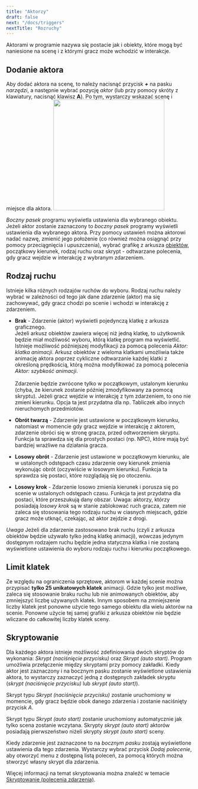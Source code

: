 ```yaml
---
title: "Aktorzy"
draft: false
next: "/docs/triggers"
nextTitle: "Rozruchy"
---
```


Aktorami w programie nazywa się postacie jak i obiekty, które mogą być naniesione na scenę i z którymi gracz może wchodzić w interakcje.

## Dodanie aktora

Aby dodać aktora na scenę, to należy nacisnąć przycisk _**+**_ na pasku _narzędzi_, a następnie wybrać pozycję _aktor_ (lub przy pomocy skróty z klawiatury, nacisnąć klawisz **A**). Po tym, wystarczy wskazać scenę i miejsce dla aktora.
<img src="/img/screenshots/add-actor.gif" style="width:300px"/>

_Boczny pasek_ programu wyświetla ustawienia dla wybranego obiektu. Jeżeli aktor zostanie zaznaczony to _boczny pasek_ programy wyświetli ustawienia dla wybranego aktora. Przy pomocy ustawień można aktorowi nadać nazwę, zmienić jego położenie (co również można osiągnąć przy pomocy przeciągnięcia i upuszczenia), wybrać grafikę z arkusza [obiektów](/docs/sprites), początkowy kierunek, rodzaj ruchu oraz skrypt - odtwarzane polecenia, gdy gracz wejdzie w interakcję z wybranym zdarzeniem.

## Rodzaj ruchu

Istnieje kilka różnych rodzajów ruchów do wyboru. Rodzaj ruchu należy wybrać w zależności od tego jak dane zdarzenie (aktor) ma się zachowywać, gdy gracz chodzi po scenie i wchodzi w interakcję z zdarzeniem.

- **Brak** - Zdarzenie (aktor) wyświetli pojedynczą klatkę z arkusza graficznego.  
  Jeżeli arkusz obiektów zawiera więcej niż jedną klatkę, to użytkownik będzie miał możliwość wyboru, którą klatkę program ma wyświetlić. Istnieje możliwość późniejszej modyfikacji za pomocą polecenia _Aktor: klatka animacji_. Arkusz obiektów z wieloma klatkami umożliwia także animację aktora poprzez cykliczne odtwarzanie każdej klatki z określoną prędkością, którą można modyfikować za pomocą polecenia _Aktor: szybkość animacji_.\
  \
  Zdarzenie będzie zwrócone tylko w początkowym, ustalonym kierunku (chyba, że kierunek zostanie później zmodyfikowany za pomocą skryptu). Jeżeli gracz wejdzie w interakcję z tym zdarzeniem, to ono nie zmieni kierunku. Opcja ta jest przydatna dla np. Tabliczek albo innych nieruchomych przedmiotów.

- **Obrót twarzą** - Zdarzenie jest ustawione w początkowym kierunku, natomiast w momencie gdy gracz wejdzie w interakcję z aktorem, zdarzenie obróci się w stronę gracza, przed odtworzeniem skryptu. Funkcja ta sprawdza się dla prostych postaci (np. NPC), które mają być bardziej wrażliwe na działania gracza. 

- **Losowy obrót** - Zdarzenie jest ustawione w początkowym kierunku, ale w ustalonych odstępach czasu zdarzenie owy kierunek zmienia wykonując obrót (oczywiście w losowym kierunku). Funkcja ta sprawdza się postaci, które rozglądają się po otoczeniu.

- **Losowy krok** - Zdarzenie losowo zmienia kierunek i porusza się po scenie w ustalonych odstępach czasu. Funkcja ta jest przydatna dla postaci, które przeszukują dany obszar. Uwaga: aktorzy, którzy posiadają _losowy krok_ są w stanie zablokować ruch gracza, zatem nie zaleca się stosowania tego rodzaju ruchu w ciasnych miejscach, gdzie gracz może utknąć, czekając, aż aktor zejdzie z drogi.

_Uwaga_ Jeżeli dla zdarzenie zastosowano brak ruchu (czyli z arkusza obiektów będzie używało tylko jedną klatkę animacji), wówczas jedynym dostępnym rodzajem ruchu będzie jedna statyczna klatka i nie zostaną wyświetlone ustawienia do wyboru rodzaju ruchu i kierunku początkowego. 

## Limit klatek

Ze względu na ograniczenia sprzętowe, aktorom w każdej scenie można przypisać **tylko 25 unikatowych klatek** animacji. Gdzie tylko jest możliwe, zaleca się stosowanie braku ruchu lub nie animowanych obiektów, aby zmniejszyć liczbę używanych klatek. Innym sposobem na zmniejszenie liczby klatek jest ponowne użycie tego samego obiektu dla wielu aktorów na scenie. Ponowne użycie tej samej grafiki z arkusza obiektów nie będzie wliczane do całkowitej liczby klatek sceny.

## Skryptowanie

Dla każdego aktora istnieje możliwość zdefiniowania dwóch skryptów do wykonania: 
_Skrypt (naciśnięcie przycisku)_ oraz _Skrypt (auto start)_. Program umożliwia przełączenie między skryptami przy pomocy zakładki. Kiedy aktor jest zaznaczony i na bocznym pasku zostanie wyświetlone ustawienia aktora, to wystarczy zaznaczyć jedną z dostępnych zakładek skryptu (_skrypt (naciśnięcie przycisku)_ lub _skrypt (auto start)_).

Skrypt typu _Skrypt (naciśnięcie przycisku)_ zostanie uruchomiony w momencie, gdy gracz będzie obok danego zdarzenia i zostanie naciśnięty przycisk _A_.

Skrypt typu _Skrypt (auto start)_ zostanie uruchomiony automatycznie jak tylko scena zostanie wczytana. Skrypty _skrypt (auto start)_ aktorów posiadają pierwszeństwo niżeli skrypty _skrypt (auto start)_ sceny.

Kiedy zdarzenie jest zaznaczone to na _bocznym pasku_ zostają wyświetlone ustawienia dla tego zdarzenia. Wystarczy wybrać przycisk _Dodaj polecenie_, aby otworzyć menu z dostępną listą poleceń, za pomocą których można stworzyć własny skrypt dla zdarzenia.

Więcej informacji na temat skryptowania można znaleźć w temacie [Skryptowanie (polecenia zdarzenia)](/docs/scripting).
